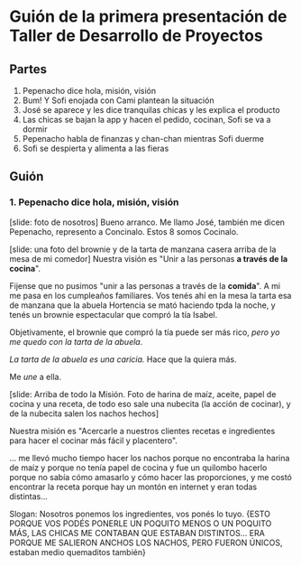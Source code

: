# Guión de la primera presentación de Taller de Desarrollo de Proyectos

## Partes
 1. Pepenacho dice hola, misión, visión
 2. Bum! Y Sofi enojada con Cami plantean la situación
 3. José se aparece y les dice tranquilas chicas y les explica el producto
 4. Las chicas se bajan la app y hacen el pedido, cocinan, Sofi se va a dormir
 5. Pepenacho habla de finanzas y chan-chan mientras Sofi duerme
 6. Sofi se despierta y alimenta a las fieras

## Guión

### 1. Pepenacho dice hola, misión, visión

[slide: foto de nosotros]
Bueno arranco. Me llamo José, también me dicen Pepenacho, represento a Concinalo. Estos 8 somos Cocinalo. 

[slide: una foto del brownie y de la tarta de manzana casera arriba de la mesa de mi comedor]
Nuestra visión es "Unir a las personas **a través de la cocina**".

Fijense que no pusimos "unir a las personas a través de la **comida**". A mi me pasa en los cumpleaños familiares. Vos tenés ahí en la mesa la tarta esa de manzana que la abuela Hortencia se mató haciendo tpda la noche, y tenés un brownie espectacular que compró la tía Isabel. 

Objetivamente, el brownie que compró la tía puede ser más rico, _pero yo me quedo con la tarta de la abuela_. 

_La tarta de la abuela es una caricia._ Hace que la quiera más. 

Me _une_ a ella.

[slide: Arriba de todo la Misión. Foto de harina de maíz, aceite, papel de cocina y una receta, de todo eso sale una nubecita (la acción de cocinar), y de la nubecita salen los nachos hechos]

Nuestra misión es "Acercarle a nuestros clientes recetas e ingredientes para hacer el cocinar más fácil y placentero".

... me llevó mucho tiempo hacer los nachos porque no encontraba la harina de maíz y porque no tenía papel de cocina y fue un quilombo hacerlo porque no sabía cómo amasarlo y cómo hacer las proporciones, y me costó encontrar la receta porque hay un montón en internet y eran todas distintas...

Slogan: Nosotros ponemos los ingredientes, vos ponés lo tuyo. {ESTO PORQUE VOS PODÉS PONERLE UN POQUITO MENOS O UN POQUITO MÁS, LAS CHICAS ME CONTABAN QUE ESTABAN DISTINTOS... ERA PORQUE ME SALIERON ANCHOS LOS NACHOS, PERO FUERON ÚNICOS, estaban medio quemaditos también}